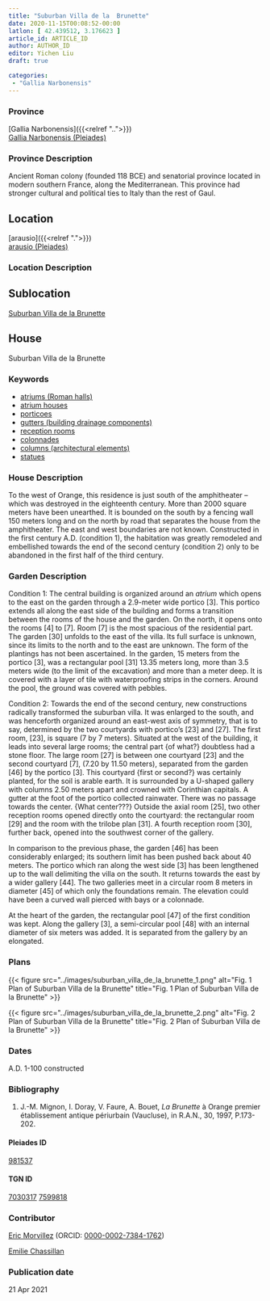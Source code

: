 ```yaml
---
title: "Suburban Villa de la  Brunette"
date: 2020-11-15T00:08:52-00:00
latlon: [ 42.439512, 3.176623 ]
article_id: ARTICLE_ID
author: AUTHOR_ID
editor: Yichen Liu
draft: true

categories:
 - "Gallia Narbonensis"
---
```


### Province

[Gallia Narbonensis]({{<relref "..">}}) \
[Gallia Narbonensis (Pleiades)](https://pleiades.stoa.org/places/981537)

### Province Description

Ancient Roman colony (founded 118 BCE) and senatorial province located in modern southern France, along the Mediterranean. This province had stronger cultural and political ties to Italy than the rest of Gaul.

## Location

[arausio]({{<relref ".">}}) \
[arausio (Pleiades)](https://pleiades.stoa.org/places/148054)

### Location Description

<!--### Location Description-->

<!-- LEAVE THIS BLANK FOR NOW -->

## Sublocation

[Suburban Villa de la Brunette](#)

<!--### Sublocation Description-->

<!-- DESCRIPTION -->

## House

Suburban Villa de la  Brunette



### Keywords

- [atriums (Roman halls)](http://vocab.getty.edu/page/aat/300004097)
- [atrium houses](http://vocab.getty.edu/page/aat/300005451)
- [porticoes](http://vocab.getty.edu/page/aat/300004145)
- [gutters (building drainage components)](http://vocab.getty.edu/page/aat/300052565)
- [reception rooms](http://vocab.getty.edu/page/aat/300077176)
- [colonnades](http://vocab.getty.edu/page/aat/300002613)
- [columns (architectural elements)](http://vocab.getty.edu/page/aat/300001571)
- [statues](http://vocab.getty.edu/page/aat/300047600)


### House Description

To the west of Orange, this residence is just south of the amphitheater – which was destroyed in the eighteenth century.   More than 2000 square meters have been unearthed.  It is bounded on the south by a fencing wall 150 meters long and on the north by road that separates the house from the amphitheater.  The east and west boundaries are not known.  Constructed in the first century A.D. (condition 1), the habitation was greatly remodeled and embellished towards the end of the second century (condition 2) only to be abandoned in the first half of the third century.


### Garden Description

Condition 1: The central building is organized around an *atrium* which opens to the east on the garden through a 2.9-meter wide portico [3].  This portico extends all along the east side of the building and forms a transition between the rooms of the house and the garden.  On the north, it opens onto the rooms [4] to [7].  Room [7] is the most spacious of the residential part.  The garden [30] unfolds to the east of the villa. Its full surface is unknown, since its limits to the north and to the east are unknown.  The form of the plantings has not been ascertained. In the garden, 15 meters from the portico [3], was a rectangular pool [31] 13.35 meters long, more than 3.5 meters wide (to the limit of the excavation) and more than a meter deep.  It is covered with a layer of tile with waterproofing strips in the corners.  Around the pool, the ground was covered with pebbles.

Condition 2: Towards the end of the second century, new constructions radically transformed the suburban villa.  It was enlarged to the south, and was henceforth organized around an east-west axis of symmetry, that is to say, determined by the two courtyards with portico’s [23] and [27].  The first room, [23], is square (7 by 7 meters). Situated at the west of the building, it leads into several large rooms; the central part {of what?} doubtless had a stone floor.  The large room [27] is between one courtyard [23] and the second courtyard [7], (7.20 by 11.50 meters), separated from the garden [46] by the portico [3].  This courtyard {first or second?} was certainly planted, for the soil is arable earth.  It is surrounded by a U-shaped gallery with columns 2.50 meters apart and crowned with Corinthian capitals.  A gutter at the foot of the portico collected rainwater.  There was no passage towards the center.  {What center???} Outside the axial room [25], two other reception rooms opened directly onto the courtyard: the rectangular room [29] and the room with the trilobe plan [31].  A fourth reception room [30], further back, opened into the southwest corner of the gallery.

In comparison to the previous phase, the garden [46] has been considerably enlarged; its southern limit has been pushed back about 40 meters.  The portico which ran along the west side [3] has been lengthened up to the wall delimiting the villa on the south.  It returns towards the east by a wider gallery [44]. The two galleries meet in a circular room 8 meters in diameter [45] of which only the foundations remain.  The elevation could have been a curved wall pierced with bays or a colonnade.

At the heart of the garden, the rectangular pool [47] of the first condition was kept.  Along the gallery [3], a semi-circular pool [48] with an internal diameter of six meters was added.  It is separated from the gallery by an elongated.





### Plans


{{< figure src="../images/suburban_villa_de_la_brunette_1.png" alt="Fig. 1 Plan of Suburban Villa de la Brunette" title="Fig. 1 Plan of Suburban Villa de la Brunette" >}}

{{< figure src="../images/suburban_villa_de_la_brunette_2.png" alt="Fig. 2 Plan of Suburban Villa de la Brunette" title="Fig. 2 Plan of Suburban Villa de la Brunette" >}}


### Dates
A.D. 1-100 constructed





### Bibliography

1.  J.-M. Mignon, I. Doray,  V. Faure, A. Bouet, *La  Brunette*  à  Orange  premier  établissement  antique    périurbain  (Vaucluse),  in  R.A.N.,  30,  1997,  P.173-202.


#### Pleiades ID

[981537](https://pleiades.stoa.org/places/981537)

#### TGN ID

[7030317](http://vocab.getty.edu/page/tgn/7030317)
[7599818](http://vocab.getty.edu/page/tgn/7599818)

### Contributor

[Eric Morvillez](link) (ORCID: [0000-0002-7384-1762](https://orcid.org/0000-0002-7384-1762))

[Emilie Chassillan](link)
### Publication date


21 Apr 2021

<!--### Related articles-->

<!-- Links to other related articles. Leave blank for now -->